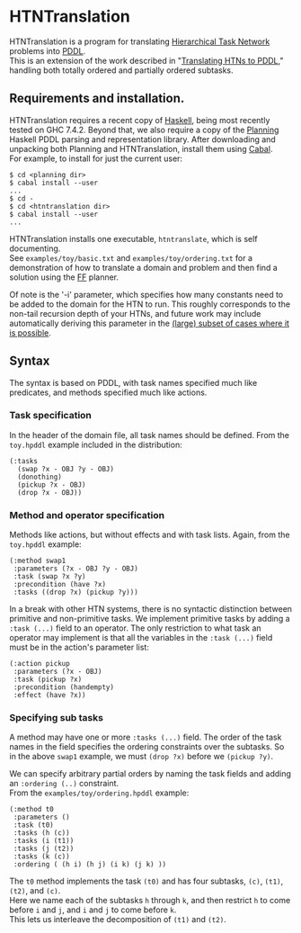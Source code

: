 # HTNTranslation

HTNTranslation is a program for translating 
[Hierarchical Task Network](http://www.aaai.org/Papers/AAAI/1994/AAAI94-173.pdf) problems into 
[PDDL](http://www.jair.org/media/1129/live-1129-2132-jair.pdf).  
This is an extension of the work described in 
"[Translating HTNs to PDDL](http://www.umiacs.umd.edu/publications/translating-htns-pddl-small-amount-domain-knowledge-can-go-long-way)," 
handling both totally ordered and partially ordered subtasks.

## Requirements and installation.
HTNTranslation requires a recent copy of [Haskell](http://hackage.haskell.org/platform/), 
being most recently tested on GHC 7.4.2.  Beyond that, we also require a copy of the 
[Planning](http://github.com/ronwalf/Planning) Haskell PDDL parsing and representation library. 
After downloading and unpacking both Planning and HTNTranslation, install them using 
[Cabal](http://www.haskell.org/cabal/).  
For example, to install for just the current user:

    $ cd <planning dir>
    $ cabal install --user
    ...
    $ cd -
    $ cd <htntranslation dir>
    $ cabal install --user
    ...

HTNTranslation installs one executable, `htntranslate`, which is self documenting.  
See `examples/toy/basic.txt` and `examples/toy/ordering.txt` for a demonstration of 
how to translate a domain and problem and then find a solution using the 
[FF](http://fai.cs.uni-saarland.de/hoffmann/ff.html) planner.  

Of note is the '-i' parameter, which specifies how many constants need to be added 
to the domain for the HTN to run.  This roughly corresponds to the non-tail recursion
depth of your HTNs, and future work may include automatically deriving this parameter 
in the [(large) subset of cases where it is possible](http://www.aaai.org/ocs/index.php/SOCS/SOCS12/paper/view/5378/5170).
    

## Syntax
The syntax is based on PDDL, with task names specified much like predicates, and methods specified much like actions.  

### Task specification
In the header of the domain file, all task names should be defined.
From the `toy.hpddl` example included in the distribution:

    (:tasks
      (swap ?x - OBJ ?y - OBJ)
      (donothing)
      (pickup ?x - OBJ)
      (drop ?x - OBJ))

### Method and operator  specification
Methods like actions, but without effects and with task lists.  Again, from the `toy.hpddl` example:

    (:method swap1
     :parameters (?x - OBJ ?y - OBJ)
     :task (swap ?x ?y)
     :precondition (have ?x)
     :tasks ((drop ?x) (pickup ?y)))

In a break with other HTN systems, there is no syntactic distinction between primitive and non-primitive tasks.
We implement primitive tasks by adding a `:task (...)` field to an operator.  The only restriction to what
task an operator may implement is that all the variables in the `:task (...)` field must be in the action's
parameter list:

    (:action pickup
     :parameters (?x - OBJ)
     :task (pickup ?x)
     :precondition (handempty)
     :effect (have ?x))

### Specifying sub tasks
A method may have one or more `:tasks (...)` field.  The order of the task names in the field specifies the 
ordering constraints over the subtasks.  So in the above `swap1` example, we must `(drop ?x)` before we `(pickup ?y)`.

We can specify arbitrary partial orders by naming the task fields and adding an `:ordering (..)` constraint.  
From the `examples/toy/ordering.hpddl` example:

    (:method t0
     :parameters ()
     :task (t0)
     :tasks (h (c))
     :tasks (i (t1))
     :tasks (j (t2))
     :tasks (k (c))
     :ordering ( (h i) (h j) (i k) (j k) ))

The `t0` method implements the task `(t0)` and has four subtasks, `(c)`, `(t1)`, `(t2)`, and `(c)`.  
Here we name each of the subtasks `h` through `k`, and then restrict `h` to come before 
`i` and `j`, and `i` and `j` to come before `k`.  
This lets us interleave the decomposition of `(t1)` and `(t2)`.




